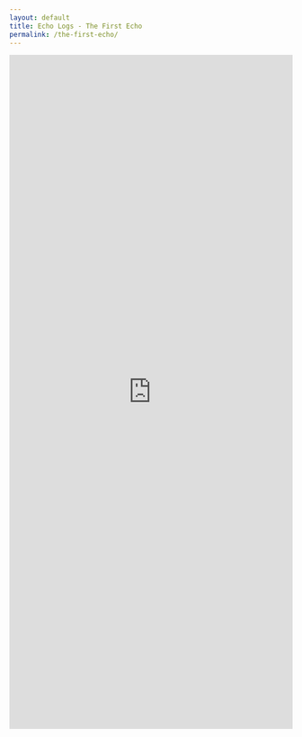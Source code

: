 ```yaml
---
layout: default
title: Echo Logs - The First Echo
permalink: /the-first-echo/
---
```


<iframe src="https://docs.google.com/forms/d/e/1FAIpQLScSZjeaJmVyrgRreYF6uHTjyL43JfKe9ABx85Kx3UP0_sjjTg/viewform?embedded=true" width="100%" height="1200" frameborder="0" marginheight="0" marginwidth="0">Loading…</iframe>
